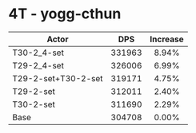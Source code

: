 # 4T - yogg-cthun
| Actor | DPS | Increase |
|---|:---:|:---:|
|T30-2_4-set|331963|8.94%|
|T29-2_4-set|326006|6.99%|
|T29-2-set+T30-2-set|319171|4.75%|
|T29-2-set|312011|2.40%|
|T30-2-set|311690|2.29%|
|Base|304708|0.00%|
